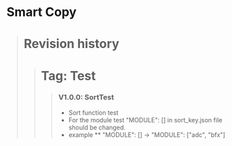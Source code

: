 Smart Copy
============

># Revision history
>># Tag: Test
>>>### V1.0.0: SortTest
>>> * Sort function test
>>> * For the module test "MODULE": [] in sort_key.json file should be changed.
>>> * example
>>> ** "MODULE": [] -> "MODULE": ["adc", "bfx"]